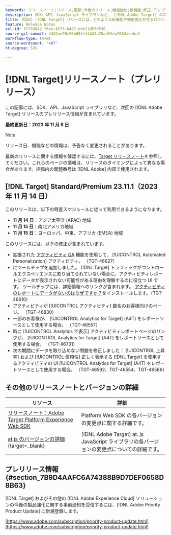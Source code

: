 ```yaml
---
keywords: リリースノート;リリース;更新;今後のリリース;機能強化;新機能;修正;アップデート;プレリリース
description: SDK、API、JavaScript ライブラリなど、 [!DNL Adobe Target] の次回のリリースに含まれている新機能、機能強化および修正について説明します。
title: 次回の [!DNL Target] リリースには、どのような新機能や機能強化が含まれていますか？
feature: Release Notes
exl-id: f2783042-f6ee-4f73-b487-ede11d55d530
source-git-commit: 4d32ae98c90b881e14b33a76ad51ea7662aeebc4
workflow-type: tm+mt
source-wordcount: '407'
ht-degree: 53%

---
```


# [!DNL Target]リリースノート（プレリリース）

この記事には、SDK、API、JavaScript ライブラリなど、次回の [!DNL Adobe Target] リリースのプレリリース情報が含まれています。

**最終更新日：2023 年 11 月 8 日**

>[!NOTE]
>
>リリース日、機能などの情報は、予告なく変更されることがあります。
>
>最新のリリースに関する情報を確認するには、[Target リリースノート](release-notes.md)を参照してください。これらのページの情報は、リリースのタイミングによって異なる場合があります。括弧内の問題番号は [!DNL Adobe] 内部で使用されます。

## [!DNL Target] Standard/Premium 23.11.1（2023 年 11 月 14 日）

このリリースは、以下の時差スケジュールに従って利用できるようになります。

* **11 月 14 日**：アジア太平洋 (APAC) 地域
* **11 月 15 日**：南北アメリカ地域
* **11 月 15 日**：ヨーロッパ、中東、アフリカ (EMEA) 地域

このリリースには、以下の修正が含まれています。

* 拡張された [アクティビティ QA](/help/main/c-activities/c-activity-qa/activity-qa.md) 機能を使用して、 [!UICONTROL Automated Personalization] アクティビティ。 （TGT-46627）
* にツールチップを追加しました。 [!DNL Target] トラフィックがコントロールエクスペリエンスに割り当てられていない場合に、アクティビティレポートにデータが表示されない可能性がある理由を理解するのに役立つ UI です。 ツールチップには、詳細情報へのリンクが含まれます。 [アクティビティのレポートにデータがないのはなぜですか？](/help/main/c-reports/reporting-frequently-asked-questions.md#section_E4722F6445884130951DF79981C8289B)をインストールします。（TGT-46610）
* アクティビティが [!UICONTROL アクティビティ] 数名のお客様向けのページ。 （TGT-46830）
* 一部のお客様が、 [!UICONTROL Analytics for Target] (A4T) をレポートソースとして使用する場合。 （TGT-46557）
* 時に [!UICONTROL Analytics で表示] アクティビティレポートページのリンクが、 [!UICONTROL Analytics for Target] (A4T) をレポートソースとして使用する場合。 （TGT-46731）
* 次の期間にデータを取り込めない問題を修正しました： [!UICONTROL 上昇率] および [!UICONTROL 信頼性] 正しく表示する [!DNL Target] を使用するアクティビティの UI [!UICONTROL Analytics for Target] (A4T) をレポートソースとして使用する場合。 （TGT-46592、TGT-46554、TGT-46586）

## その他のリリースノートとバージョンの詳細

| リソース | 詳細 |
|--- |--- |
| [リリースノート：Adobe Target Platform Experience Web SDK](https://experienceleague.adobe.com/docs/experience-platform/edge/release-notes.html?lang=ja) | Platform Web SDK の各バージョンの変更点に関する詳細です。 |
| [at.js のバージョンの詳細](https://experienceleague.corp.adobe.com/docs/target-dev/developer/client-side/at-js-implementation/target-atjs-versions.html?lang=ja){target=_blank} | [!DNL Adobe Target] at. js JavaScript ライブラリの各バージョンの変更点についての詳細です。 |

## プレリリース情報 {#section_7B9D4AAFC6A74388B9D7DEF0658D8B63}

[!DNL Target] およびその他の [!DNL Adobe Experience Cloud] ソリューションの今後の製品強化に関する事前通知を受信するには、[!DNL Adobe Priority Product Update] に新規登録します。

[https://www.adobe.com/subscription/priority-product-update.html](https://www.adobe.com/subscription/priority-product-update.html)
